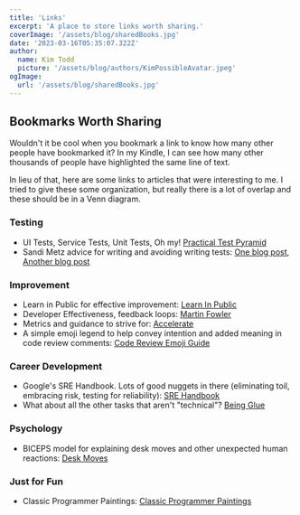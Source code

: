 ```yaml
---
title: 'Links'
excerpt: 'A place to store links worth sharing.'
coverImage: '/assets/blog/sharedBooks.jpg'
date: '2023-03-16T05:35:07.322Z'
author:
  name: Kim Todd
  picture: '/assets/blog/authors/KimPossibleAvatar.jpeg'
ogImage:
  url: '/assets/blog/sharedBooks.jpg'
---
```


## Bookmarks Worth Sharing

Wouldn't it be cool when you bookmark a link to know how many other people have bookmarked it? In my Kindle, I can see how many other thousands of people have highlighted the same line of text.

In lieu of that, here are some links to articles that were interesting to me. I tried to give these some organization, but really there is a lot of overlap and these should be in a Venn diagram.

### Testing

- UI Tests, Service Tests, Unit Tests, Oh my! [Practical Test Pyramid](https://martinfowler.com/articles/practical-test-pyramid.html)
- Sandi Metz advice for writing and avoiding writing tests: [One blog post](https://medium.com/@christiancarey1/writing-specs-like-sandi-metz-9f2acf5026cb), [Another blog post](https://gist.github.com/Integralist/7944948)

### Improvement

- Learn in Public for effective improvement: [Learn In Public](https://www.swyx.io/learn-in-public)
- Developer Effectiveness, feedback loops: [Martin Fowler](https://martinfowler.com/articles/developer-effectiveness.html)
- Metrics and guidance to strive for: [Accelerate](https://github.com/LuckyDudeThakur/EBooks/blob/master/Accelerate%20-%20Building%20and%20Scaling%20High%20Performing%20Technology%20Organisations%20-%20Nicole%20Fergrson.pdf)
- A simple emoji legend to help convey intention and added meaning in code review comments: [Code Review Emoji Guide](https://github.com/erikthedeveloper/code-review-emoji-guide)

### Career Development

- Google's SRE Handbook. Lots of good nuggets in there (eliminating toil, embracing risk, testing for reliability): [SRE Handbook](https://sre.google/sre-book/introduction/)
- What about all the other tasks that aren't "technical"? [Being Glue](https://noidea.dog/glue)

### Psychology

- BICEPS model for explaining desk moves and other unexpected human reactions: [Desk Moves](https://larahogan.me/blog/desk-moves/)

### Just for Fun

- Classic Programmer Paintings: [Classic Programmer Paintings](https://classicprogrammerpaintings.com/)

